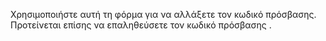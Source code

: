Χρησιμοποιήστε αυτή τη φόρμα για να αλλάξετε τον κωδικό πρόσβασης. Προτείνεται επίσης να επαληθεύσετε τον κωδικό πρόσβασης .